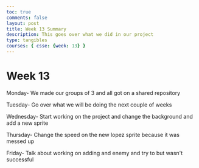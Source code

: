 ```yaml
---
toc: true
comments: false
layout: post
title: Week 13 Summary
description: This goes over what we did in our project
type: tangibles
courses: { csse: {week: 13} }
---
```


# Week 13

Monday- We made our groups of 3 and all got on a shared repository

Tuesday- Go over what we will be doing the next couple of weeks

Wednesday- Start working on the project and change the background and add a new sprite

Thursday- Change the speed on the new lopez sprite because it was messed up

Friday- Talk about working on adding and enemy and try to but wasn't successful
